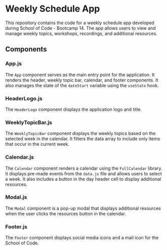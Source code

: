 # Weekly Schedule App

This repository contains the code for a weekly schedule app developed during School of Code - Bootcamp 14. 
The app allows users to view and manage weekly topics, workshops, recordings, and additional resources.

## Components

### App.js

The `App` component serves as the main entry point for the application. It renders the header, weekly topic bar, calendar, and footer components. 
It also manages the state of the `dateStart` variable using the `useState` hook.

### HeaderLogo.js

The `HeaderLogo` component displays the application logo and title.

### WeeklyTopicBar.js

The `WeeklyTopicBar` component displays the weekly topics based on the selected week in the calendar. 
It filters the data array to include only items that occur in the current week.

### Calendar.js

The `Calendar` component renders a calendar using the `FullCalendar` library. 
It displays pre-made events from the `data.js` file and allows users to select a week. 
It also includes a button in the day header cell to display additional resources.

### Modal.js

The `Modal` component is a pop-up modal that displays additional resources when the user clicks the resources button in the calendar.

### Footer.js

The `Footer` component displays social media icons and a mail icon for the School of Code.

